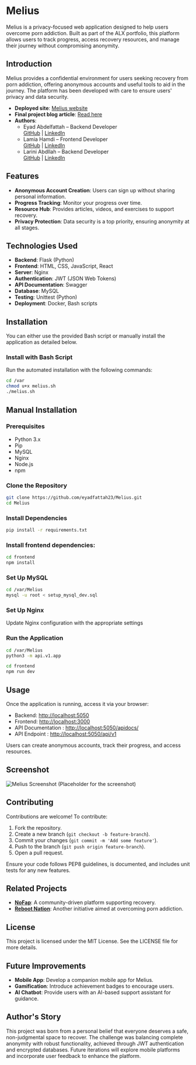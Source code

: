 # Melius

Melius is a privacy-focused web application designed to help users overcome porn addiction. Built as part of the ALX portfolio, this platform allows users to track progress, access recovery resources, and manage their journey without compromising anonymity.

## Introduction

Melius provides a confidential environment for users seeking recovery from porn addiction, offering anonymous accounts and useful tools to aid in the journey. The platform has been developed with care to ensure users' privacy and data security.

- **Deployed site**: [Melius website](https://meliusapp.com)
- **Final project blog article**: [Read here](#)
- **Authors**:
  - Eyad Abdelfattah – Backend Developer  
    [GitHub](https://github.com/eyadfattah23) | [LinkedIn](https://www.linkedin.com/in/eyad-fattah/)
  - Lamia Hamdi – Frontend Developer  
    [GitHub](https://github.com/Lamia1406) | [LinkedIn](https://www.linkedin.com/in/lamia-hamdi/)
  - Larini Abdllah – Backend Developer  
    [GitHub](https://github.com/laribox) | [LinkedIn](https://www.linkedin.com/in/larini-abdllah/)

## Features

- **Anonymous Account Creation**: Users can sign up without sharing personal information.
- **Progress Tracking**: Monitor your progress over time.
- **Resource Hub**: Provides articles, videos, and exercises to support recovery.
- **Privacy Protection**: Data security is a top priority, ensuring anonymity at all stages.

## Technologies Used

- **Backend**: Flask (Python)
- **Frontend**: HTML, CSS, JavaScript, React
- **Server**: Nginx
- **Authentication**: JWT (JSON Web Tokens)
- **API Documentation**: Swagger
- **Database**: MySQL
- **Testing**: Unittest (Python)
- **Deployment**: Docker, Bash scripts

## Installation

You can either use the provided Bash script or manually install the application as detailed below.

### Install with Bash Script

Run the automated installation with the following commands:

```bash
cd /var
chmod u+x melius.sh
./melius.sh
```

## Manual Installation

### Prerequisites

- Python 3.x
- Pip
- MySQL
- Nginx
- Node.js
- npm

### Clone the Repository

```bash
git clone https://github.com/eyadfattah23/Melius.git
cd Melius
```

### Install Dependencies

```bash
pip install -r requirements.txt
```

### Install frontend dependencies:

```bash
cd frontend
npm install
```

### Set Up MySQL

```bash
cd /var/Melius
mysql -u root < setup_mysql_dev.sql
```

### Set Up Nginx

Update Nginx configuration with the appropriate settings

### Run the Application

```bash
cd /var/Melius
python3 -m api.v1.app
```

```bash
cd frontend
npm run dev
```

## Usage

Once the application is running, access it via your browser:

- Backend: <http://localhost:5050>
- Frontend: <http://localhost:3000>
- API Documentation : <http://localhost:5050/apidocs/>
- API Endpoint : <http://localhost:5050/api/v1>

Users can create anonymous accounts, track their progress, and access resources.

## Screenshot

![Melius Screenshot](#) (Placeholder for the screenshot)

## Contributing

Contributions are welcome! To contribute:

1.  Fork the repository.
2.  Create a new branch (`git checkout -b feature-branch`).
3.  Commit your changes (`git commit -m 'Add some feature'`).
4.  Push to the branch (`git push origin feature-branch`).
5.  Open a pull request.

Ensure your code follows PEP8 guidelines, is documented, and includes unit tests for any new features.

## Related Projects

- **[NoFap](https://nofap.com/)**: A community-driven platform supporting recovery.
- **[Reboot Nation](https://rebootnation.org/)**: Another initiative aimed at overcoming porn addiction.

## License

This project is licensed under the MIT License. See the LICENSE file for more details.

## Future Improvements

- **Mobile App**: Develop a companion mobile app for Melius.
- **Gamification**: Introduce achievement badges to encourage users.
- **AI Chatbot**: Provide users with an AI-based support assistant for guidance.

## Author's Story

This project was born from a personal belief that everyone deserves a safe, non-judgmental space to recover. The challenge was balancing complete anonymity with robust functionality, achieved through JWT authentication and encrypted databases. Future iterations will explore mobile platforms and incorporate user feedback to enhance the platform.
